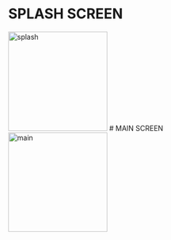 # SPLASH SCREEN
<img src="https://github.com/user-attachments/assets/65f25e42-b3cc-4831-a280-349976581177" alt="splash" width="200">
# MAIN SCREEN
<img src="https://github.com/user-attachments/assets/cc9c5a2f-8478-408e-bc3e-ce1f9de301c9" alt="main" width="200">

